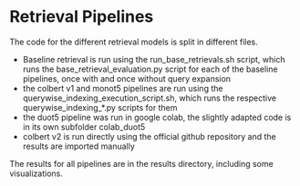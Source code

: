 # Retrieval Pipelines

The code for the different retrieval models is split in different files.
- Baseline retrieval is run using the run_base_retrievals.sh script, which runs the base_retrieval_evaluation.py script for each of the baseline pipelines, once with and once without query expansion
- the colbert v1 and monot5 pipelines are run using the querywise_indexing_execution_script.sh, which runs the respective querywise_indexing_*.py scripts for them
- the duot5 pipeline was run in google colab, the slightly adapted code is in its own subfolder colab_duot5
- colbert v2 is run directly using the official github repository and the results are imported manually

The results for all pipelines are in the results directory, including some visualizations.